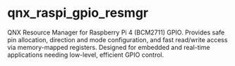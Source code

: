 # qnx_raspi_gpio_resmgr
QNX Resource Manager for Raspberry Pi 4 (BCM2711) GPIO. Provides safe pin allocation, direction and mode configuration, and fast read/write access via memory-mapped registers. Designed for embedded and real-time applications needing low-level, efficient GPIO control.
